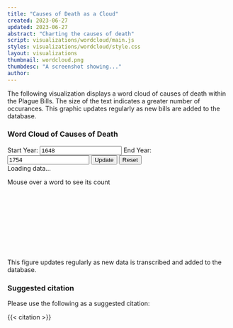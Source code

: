 ```yaml
---
title: "Causes of Death as a Cloud"
created: 2023-06-27
updated: 2023-06-27
abstract: "Charting the causes of death"
script: visualizations/wordcloud/main.js
styles: visualizations/wordcloud/style.css
layout: visualizations
thumbnail: wordcloud.png
thumbdesc: "A screenshot showing..."
author:
---
```


The following visualization displays a word cloud of causes of death within the Plague Bills. The size of the text indicates a greater number of occurances. This graphic updates regularly as new bills are added to the database.

<div id="row">
    <h3>Word Cloud of Causes of Death</h3>
    <label for="start-year">Start Year:</label>
    <input type="number" id="start-year" value="1648">
    <label for="end-year">End Year:</label>
    <input type="number" id="end-year" value="1754">
    <button id="update-button">Update</button>
    <button id="reset-button">Reset</button>
    <div class="loading_chart">Loading data...</div>
    <p id="word-info">Mouse over a word to see its count</p>
    <svg id="chart"></svg>
    <figcaption>This figure updates regularly as new data is transcribed and added to the database.</figcaption>
</div>

### Suggested citation

Please use the following as a suggested citation:

{{< citation >}}
